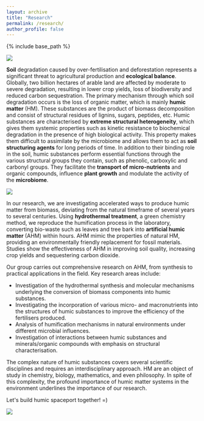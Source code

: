 ```yaml
---
layout: archive
title: "Research"
permalink: /research/
author_profile: false
---
```


{% include base_path %}

<div class="container">
    <img src="{{ site.baseurl }}/images/research2.jpg"/>
</div>

__Soil__ degradation caused by over-fertilisation and deforestation represents a significant threat to agricultural production and __ecological balance__. Globally, two billion hectares of arable land are affected by moderate to severe degradation, resulting in lower crop yields, loss of biodiversity and reduced carbon sequestration. The primary mechanism through which soil degradation occurs is the loss of organic matter, which is mainly __humic matter__ (HM). These substances are the product of biomass decomposition and consist of structural residues of lignins, sugars, peptides, etc. Humic substances are characterised by __extreme structural heterogeneity__, which gives them systemic properties such as kinetic resistance to biochemical degradation in the presence of high biological activity. This property makes them difficult to assimilate by the microbiome and allows them to act as __soil structuring agents__ for long periods of time. In addition to their binding role in the soil, humic substances perform essential functions through the various structural groups they contain, such as phenolic, carboxylic and carbonyl groups. They facilitate the __transport of micro-nutrients__ and organic compounds, influence __plant growth__ and modulate the activity of the __microbiome__.

<div class="container">
    <img src="{{ site.baseurl }}/images/research1.png"/>
</div>

In our research, we are investigating accelerated ways to produce humic matter from biomass, deviating from the natural timeframe of several years to several centuries. Using __hydrothermal treatment__, a green chemistry method, we reproduce the humification process in the laboratory, converting bio-waste such as leaves and tree bark into __artificial humic matter__ (AHM) within hours. AHM mimic the properties of natural HM, providing an environmentally friendly replacement for fossil materials. Studies show the effectiveness of AHM in improving soil quality, increasing crop yields and sequestering carbon dioxide.

Our group carries out comprehensive research on AHM, from synthesis to practical applications in the field. Key research areas include: 

* Investigation of the hydrothermal synthesis and molecular mechanisms underlying the conversion of biomass components into humic substances. 
* Investigating the incorporation of various micro- and macronutrients into the structures of humic substances to improve the efficiency of the fertilisers produced. 
* Analysis of humification mechanisms in natural environments under different microbial influences. 
* Investigation of interactions between humic substances and minerals/organic compounds with emphasis on structural characterisation.

The complex nature of humic substances covers several scientific disciplines and requires an interdisciplinary approach. HM are an object of study in chemistry, biology, mathematics, and even philosophy. In spite of this complexity, the profound importance of humic matter systems in the environment underlines the importance of our research.

Let's build humic spaceport together! =)

<div class="container">
    <img src="{{ site.baseurl }}/images/research3.jpg"/>
</div>